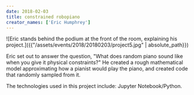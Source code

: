 ```yaml
---
date: 2018-02-03
title: constrained robopiano
creator_names: ['Eric Humphrey']
---
```


![Eric stands behind the podium at the front of the room, explaining his project.]({{"/assets/events/2018/20180203/project5.jpg" | absolute_path}})

Eric set out to answer the question, "What does random piano sound like when you give it physical constraints?" He created a rough mathematical model approximating how a pianist would play the piano, and created code that  randomly sampled from it.

The technologies used in this project include:
Jupyter Notebook/Python.
